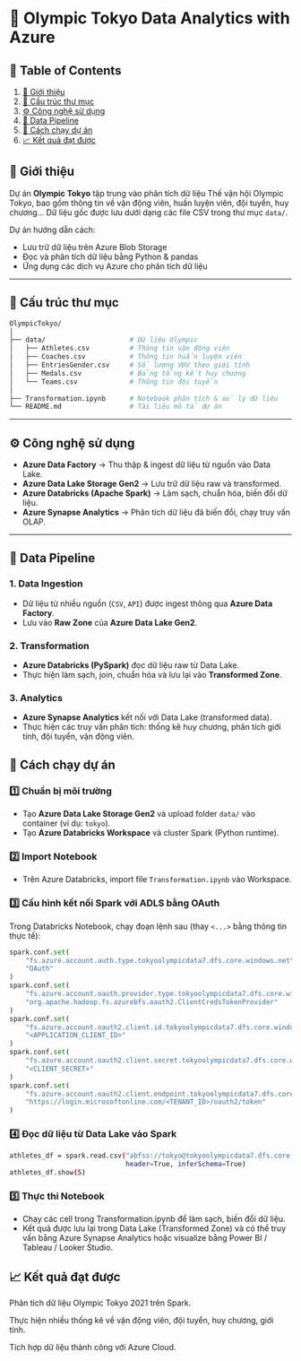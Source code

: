 # 🏅 Olympic Tokyo Data Analytics with Azure

## 📑 Table of Contents

1. [📖 Giới thiệu](#-giới-thiệu)
2. [📂 Cấu trúc thư mục](#-cấu-trúc-thư-mục)
3. [⚙️ Công nghệ sử dụng](#️-công-nghệ-sử-dụng)
4. [🔄 Data Pipeline](#-data-pipeline)
5. [🚀 Cách chạy dự án](#-cách-chạy-dự-án)
6. [📈 Kết quả đạt được](#-kết-quả-đạt-được)

## 📖 Giới thiệu

Dự án **Olympic Tokyo** tập trung vào phân tích dữ liệu Thế vận hội Olympic Tokyo, bao gồm thông tin về vận động viên, huấn luyện viên, đội tuyển, huy chương... Dữ liệu gốc được lưu dưới dạng các file CSV trong thư mục `data/`.

Dự án hướng dẫn cách:
- Lưu trữ dữ liệu trên Azure Blob Storage
- Đọc và phân tích dữ liệu bằng Python & pandas
- Ứng dụng các dịch vụ Azure cho phân tích dữ liệu

---

## 📂 Cấu trúc thư mục
``` bash
OlympicTokyo/
│
├── data/                     # Dữ liệu Olympic
│   ├── Athletes.csv          # Thông tin vận động viên
│   ├── Coaches.csv           # Thông tin huấn luyện viên
│   ├── EntriesGender.csv     # Số lượng VĐV theo giới tính
│   ├── Medals.csv            # Bảng tổng kết huy chương
│   └── Teams.csv             # Thông tin đội tuyển
│
├── Transformation.ipynb      # Notebook phân tích & xử lý dữ liệu
└── README.md                 # Tài liệu mô tả dự án


```


---

## ⚙️ Công nghệ sử dụng  
- **Azure Data Factory** → Thu thập & ingest dữ liệu từ nguồn vào Data Lake.  
- **Azure Data Lake Storage Gen2** → Lưu trữ dữ liệu raw và transformed.  
- **Azure Databricks (Apache Spark)** → Làm sạch, chuẩn hóa, biến đổi dữ liệu.
- **Azure Synapse Analytics** → Phân tích dữ liệu đã biến đổi, chạy truy vấn OLAP.  

---

## 🔄 Data Pipeline  

### 1. Data Ingestion  
- Dữ liệu từ nhiều nguồn (`CSV`, `API`) được ingest thông qua **Azure Data Factory**.  
- Lưu vào **Raw Zone** của **Azure Data Lake Gen2**.  

### 2. Transformation  
- **Azure Databricks (PySpark)** đọc dữ liệu raw từ Data Lake.  
- Thực hiện làm sạch, join, chuẩn hóa và lưu lại vào **Transformed Zone**.  

### 3. Analytics  
- **Azure Synapse Analytics** kết nối với Data Lake (transformed data).  
- Thực hiện các truy vấn phân tích: thống kê huy chương, phân tích giới tính, đội tuyển, vận động viên.  


## 🚀 Cách chạy dự án  

### 1️⃣ Chuẩn bị môi trường  
- Tạo **Azure Data Lake Storage Gen2** và upload folder `data/` vào container (ví dụ: `tokyo`).  
- Tạo **Azure Databricks Workspace** và cluster Spark (Python runtime).  

### 2️⃣ Import Notebook  
- Trên Azure Databricks, import file `Transformation.ipynb` vào Workspace.  

### 3️⃣ Cấu hình kết nối Spark với ADLS bằng OAuth  
Trong Databricks Notebook, chạy đoạn lệnh sau (thay `<...>` bằng thông tin thực tế):  

```python
spark.conf.set(
    "fs.azure.account.auth.type.tokyoolympicdata7.dfs.core.windows.net",
    "OAuth"
)
spark.conf.set(
    "fs.azure.account.oauth.provider.type.tokyoolympicdata7.dfs.core.windows.net",
    "org.apache.hadoop.fs.azurebfs.oauth2.ClientCredsTokenProvider"
)
spark.conf.set(
    "fs.azure.account.oauth2.client.id.tokyoolympicdata7.dfs.core.windows.net",
    "<APPLICATION_CLIENT_ID>"
)
spark.conf.set(
    "fs.azure.account.oauth2.client.secret.tokyoolympicdata7.dfs.core.windows.net",
    "<CLIENT_SECRET>"
)
spark.conf.set(
    "fs.azure.account.oauth2.client.endpoint.tokyoolympicdata7.dfs.core.windows.net",
    "https://login.microsoftonline.com/<TENANT_ID>/oauth2/token"
)
```
### 4️⃣ Đọc dữ liệu từ Data Lake vào Spark
```bash
athletes_df = spark.read.csv("abfss://tokyo@tokyoolympicdata7.dfs.core.windows.net/Athletes.csv",
                             header=True, inferSchema=True)
athletes_df.show(5)
```
### 5️⃣ Thực thi Notebook
- Chạy các cell trong Transformation.ipynb để làm sạch, biến đổi dữ liệu.  
- Kết quả được lưu lại trong Data Lake (Transformed Zone) và có thể truy vấn bằng Azure Synapse Analytics hoặc visualize bằng Power BI / Tableau / Looker Studio. 


## 📈 Kết quả đạt được
Phân tích dữ liệu Olympic Tokyo 2021 trên Spark.

Thực hiện nhiều thống kê về vận động viên, đội tuyển, huy chương, giới tính.

Tích hợp dữ liệu thành công với Azure Cloud.

